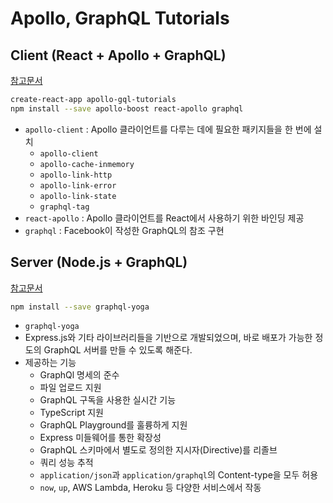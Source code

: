 # Apollo, GraphQL Tutorials

## Client (React + Apollo + GraphQL)

[참고문서](https://velog.io/@cadenzah/graphql-apollo-02-getting-started)

```bash
create-react-app apollo-gql-tutorials
npm install --save apollo-boost react-apollo graphql
```

- `apollo-client` : Apollo 클라이언트를 다루는 데에 필요한 패키지들을 한 번에 설치
  - `apollo-client`
  - `apollo-cache-inmemory`
  - `apollo-link-http`
  - `apollo-link-error`
  - `apollo-link-state`
  - `graphql-tag`
- `react-apollo` : Apollo 클라이언트를 React에서 사용하기 위한 바인딩 제공
- `graphql` : Facebook이 작성한 GraphQL의 참조 구현

## Server (Node.js + GraphQL)

[참고문서](https://velog.io/@cadenzah/graphql-node-01-introduction)

```bash
npm install --save graphql-yoga
```

- `graphql-yoga`
- Express.js와 기타 라이브러리들을 기반으로 개발되었으며, 바로 배포가 가능한 정도의 GraphQL 서버를 만들 수 있도록 해준다.
- 제공하는 기능
  - GraphQl 명세의 준수
  - 파일 업로드 지원
  - GraphQL 구독을 사용한 실시간 기능
  - TypeScript 지원
  - GraphQL Playground를 훌륭하게 지원
  - Express 미들웨어를 통한 확장성
  - GraphQL 스키마에서 별도로 정의한 지시자(Directive)를 리졸브
  - 쿼리 성능 추적
  - `application/json`과 `application/graphql`의 Content-type을 모두 허용
  - `now`, `up`, AWS Lambda, Heroku 등 다양한 서비스에서 작동
